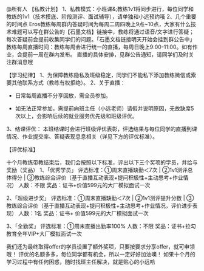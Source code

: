 @所有人
【私教计划】
1、私教模式：小班课&;教练1v1将同步进行，每位同学和教练的1v1（技术摸底、阶段测评、面试辅导），请单独和小远预约哦 
2、几个重要的时间点 
Eros教练每周群内答疑时间为每周二周四晚上9点~10点，大家有什么技术难题可以写在群公告的【石墨文档】链接中，教练将通过语音/文字进行答疑；每次答疑前会提前收集同学们的问题。「石墨文档链接明天开始会挂到群公告中」 
教练每周直播时间：教练每周会进行统一的直播，每周日晚上9:00-11:00。如有作业，会提前一周在群内发布。 
直播的具体安排，见群公告通知，请同学们及时关注群消息哦



【学习纪律】
1、为保障教练隐私及班级稳定，同学们不能私下添加教练微信或索要其他联系方式（教练有权拒绝）。
2、关于直播：

- 日常每周直播不分享回放，需全员参加。

- 如无法正常参加，需提前向班主任（小远老师）请假并说明原因，无故缺席5次以上，会影响后续的就业服务优先级和班级评优。

3、结课评优：
本班结课时会进行班级评优表彰，评选结果与每位同学的直播到课情况、作业提交率、答疑表现息息相关（详见下方的评优标准）。


【评优标准】

 十个月教练带教结束后，我们会按照以下标准，评出以下三个奖项的学员，并给与奖励（奖品）
1、「优秀学员」
评选标准：①周末直播缺勤＜7次 | ②1v1测评总体得分 | ③教练综合评价（基于直播互动表现+提问积极性+主动思考+作业情况）
人数：不限
奖品：证书+价值599元的大厂模拟面试一次

2、「超级进步奖」
评选标准：①周末直播缺勤＜7次 | ②1v1测评提升分数 | ③教练综合评价（基于直播互动表现+提问积极性+主动思考+作业情况，评价进步表现）
人数：1名
奖品：证书+ 价值599元的大厂模拟面试一次

3、「全勤奖」
 评选标准：①周末直播出勤率100% 
人数：不限
奖品：证书+拉勾教育全年VIP+大厂模拟面试一次


我们还为最终取得offer的学员设置了额外奖项，只要按要求分享offer，就可申领哦！
评优的名额多多，每位同学都有机会，所以一定好好加油噢！
如果十个月的学习过程中有任何困惑，随时找班主任解决，就是贴心的小远哈

  